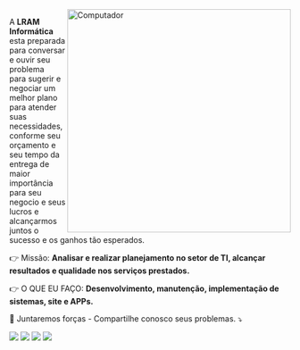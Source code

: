 <img src="https://www.lraminformatica.com.br/assets/images/photo.png" min-width="400px" max-width="400px" width="400px" align="right" alt="Computador">

<p align="left">   
  A <strong>LRAM Informática</strong> esta preparada para conversar e ouvir seu problema <br>
  para sugerir e negociar um melhor plano para atender suas necessidades, conforme seu orçamento
  e seu tempo da entrega de maior importância para seu negocio e seus lucros e alcançarmos juntos o sucesso e os ganhos tão esperados.
</p>

<p align="left">
  👉 Missão: <strong>Analisar e realizar planejamento no setor de TI, alcançar resultados e qualidade nos serviços prestados.</strong>
</p>

<p align="left">
  👉 O QUE EU FAÇO: <strong>Desenvolvimento, manutenção, implementação de sistemas, site e APPs.</strong>
</p>

<p align="left">
  🤝 Juntaremos forças - Compartilhe conosco seus problemas. ⤵️
</p>

<p align="left">
  <a href="#" alt="Gmail">
  <img src="https://img.shields.io/badge/-Gmail-FF0000?style=flat-square&labelColor=FF0000&logo=gmail&logoColor=white&link=lraminfoxyz@gmail.com" /></a>

  <a href="#" alt="Linkedin">
  <img src="https://img.shields.io/badge/-Linkedin-0e76a8?style=flat-square&logo=Linkedin&logoColor=white&link=https://www.linkedin.com/company/22659015" /></a>

  <a href="#" alt="WhatsApp">
  <img src="https://img.shields.io/badge/-WhatsApp-25d366?style=flat-square&labelColor=25d366&logo=whatsapp&logoColor=white&link=https://linkwhats.app/88ad0b"/></a>

  <a href="#" alt="Facebook">
  <img src="https://img.shields.io/badge/-Facebook-3b5998?style=flat-square&labelColor=3b5998&logo=facebook&logoColor=white&link=https://www.facebook.com/lramti/"/></a>
 
</p> 
